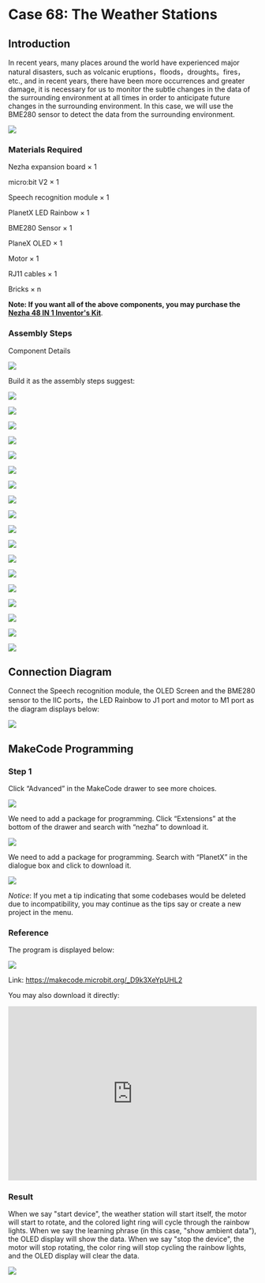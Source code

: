 # Case 68: The Weather Stations

## Introduction

In recent years, many places around the world have experienced major natural disasters, such as volcanic eruptions，floods，droughts。fires，etc., and in recent years, there have been more occurrences and greater damage, it is necessary for us to monitor the subtle changes in the data of the surrounding environment at all times in order to anticipate future changes in the surrounding environment. In this case, we will use the BME280 sensor to detect the data from the surrounding environment.

![](./images/68_1.png)

### Materials Required

Nezha expansion board × 1

micro:bit V2 × 1

Speech recognition module × 1

PlanetX LED Rainbow × 1

BME280 Sensor × 1

PlaneX OLED × 1

Motor × 1

RJ11 cables × 1

Bricks × n

**Note: If you want all of the above components, you may purchase the [Nezha 48 IN 1 Inventor's Kit](https://shop.elecfreaks.com/products/elecfreaks-micro-bit-nezha-48-in-1-inventors-kit-without-micro-bit-board?_pos=3&_sid=7e0550154&_ss=r)**.



### Assembly Steps

Component Details

![](./images/68_2.png)

Build it as the assembly steps suggest:

![](./images/68_3.png)

![](./images/68_4.png)

![](./images/68_5.png)

![](./images/68_6.png)

![](./images/68_7.png)

![](./images/68_8.png)

![](./images/68_9.png)

![](./images/68_10.png)

![](./images/68_11.png)

![](./images/68_12.png)

![](./images/68_13.png)

![](./images/68_14.png)

![](./images/68_15.png)

![](./images/68_16.png)

![](./images/68_17.png)

![](./images/68_18.png)

![](./images/68_19.png)

![](./images/68_20.png)

## Connection Diagram

Connect the Speech recognition module, the OLED Screen and the BME280 sensor to the IIC ports，the LED Rainbow to J1 port and motor to M1 port as the diagram displays below:

![](./images/68_21.png)


##  MakeCode Programming

### Step 1

Click “Advanced” in the MakeCode drawer to see more choices.



![](./images/49_10.png)



We need to add a package for programming. Click “Extensions” at the bottom of the drawer and search with “nezha” to download it.



![](./images/49_11.png)



We need to add a package for programming. Search with “PlanetX” in the dialogue box and click to download it.

![](./images/49_12.png)



*Notice*: If you met a tip indicating that some codebases would be deleted due to incompatibility, you may continue as the tips say or create a new project in the menu.

### Reference

The program is displayed below:

![](./images/68_22.png)

Link: https://makecode.microbit.org/_D9k3XeYpUHL2

You may also download it directly:

<div style="position:relative;height:0;padding-bottom:70%;overflow:hidden;"><iframe style="position:absolute;top:0;left:0;width:100%;height:100%;" src="https://makecode.microbit.org/#pub:_D9k3XeYpUHL2" frameborder="0" sandbox="allow-popups allow-forms allow-scripts allow-same-origin"></iframe></div>

### Result

When we say "start device", the weather station will start itself, the motor will start to rotate, and the colored light ring will cycle through the rainbow lights. When we say the learning phrase (in this case, "show ambient data"), the OLED display will show the data. When we say "stop the device", the motor will stop rotating, the color ring will stop cycling the rainbow lights, and the OLED display will clear the data.

![](./images/68_23.gif)
